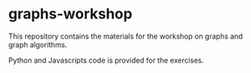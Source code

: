 # graphs-workshop

This repository contains the materials for the workshop on graphs and graph algorithms.

Python and Javascripts code is provided for the exercises.
